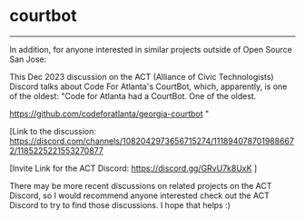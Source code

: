 # courtbot



------
In addition, for anyone interested in similar projects outside of Open Source San Jose:

This Dec 2023 discussion on the ACT (Alliance of Civic Technologists) Discord talks about Code For Atlanta's CourtBot, which, apparently, is one of the oldest:
"Code for Atlanta had a CourtBot. One of the oldest.

https://github.com/codeforatlanta/georgia-courtbot "

[Link to the discussion: https://discord.com/channels/1082042973656715274/1118940787019886672/1185225221553270877

[Invite Link for the ACT Discord: https://discord.gg/GRvU7k8UxK ]

There may be more recent discussions on related projects on the ACT Discord, so I would recommend anyone interested check out the ACT Discord to try to find those discussions. I hope that helps :)
